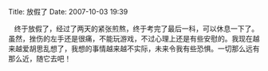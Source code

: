 Title: 放假了
Date: 2007-10-03 19:39

<p> </p> 
<p>&nbsp;&nbsp; 终于放假了，经过了两天的紧张煎熬，终于考完了最后一科，可以休息一下了。虽然，挫伤的左手还是很痛，不能玩游戏，不过心理上还是有些安慰的。我现在越来越爱胡思乱想了，我想的事情越来越不实际，未来令我有些恐惧。一切那么远有那么近，随它去吧！</p>
